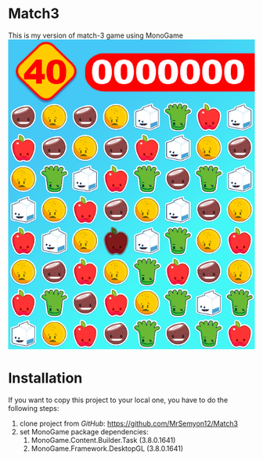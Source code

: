 # Match3
This is my version of match-3 game using MonoGame
![](Content/Images/image.PNG)
# Installation
If you want to copy this project to your local one, you have to do the following steps:
1) clone project from _GitHub_: https://github.com/MrSemyon12/Match3
2) set MonoGame package dependencies: 
   1) MonoGame.Content.Builder.Task (3.8.0.1641)
   2) MonoGame.Framework.DesktopGL (3.8.0.1641)
